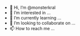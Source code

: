 - 👋 Hi, I’m @monsterkral
- 👀 I’m interested in ...
- 🌱 I’m currently learning ...
- 💞️ I’m looking to collaborate on ...
- 📫 How to reach me ...

<!---
monsterkral/monsterkral is a ✨ special ✨ repository because its `README.md` (this file) appears on your GitHub profile.
You can click the Preview link to take a look at your changes.
--->
